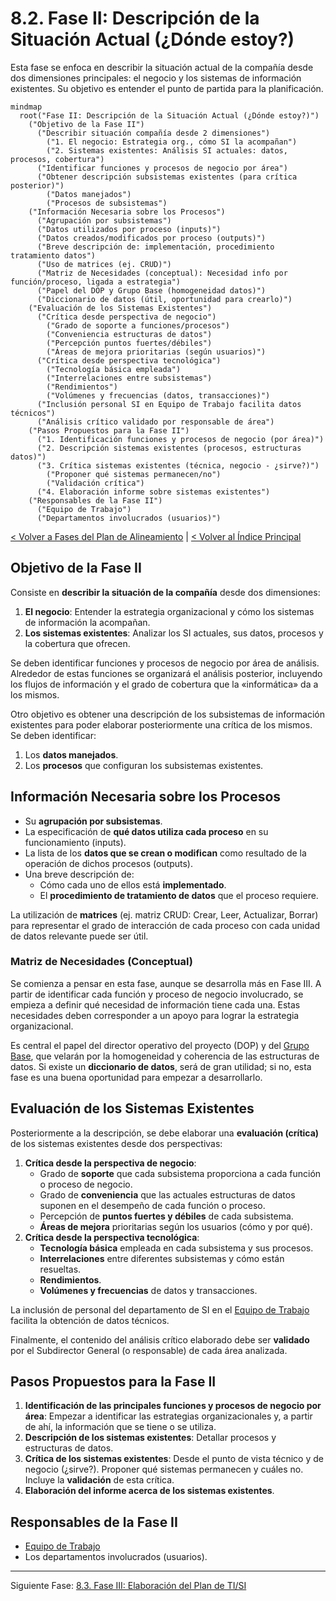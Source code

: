 # 8.2. Fase II: Descripción de la Situación Actual (¿Dónde estoy?)

Esta fase se enfoca en describir la situación actual de la compañía desde dos dimensiones principales: el negocio y los sistemas de información existentes. Su objetivo es entender el punto de partida para la planificación.

```mermaid
mindmap
  root("Fase II: Descripción de la Situación Actual (¿Dónde estoy?)")
    ("Objetivo de la Fase II")
      ("Describir situación compañía desde 2 dimensiones")
        ("1. El negocio: Estrategia org., cómo SI la acompañan")
        ("2. Sistemas existentes: Análisis SI actuales: datos, procesos, cobertura")
      ("Identificar funciones y procesos de negocio por área")
      ("Obtener descripción subsistemas existentes (para crítica posterior)")
        ("Datos manejados")
        ("Procesos de subsistemas")
    ("Información Necesaria sobre los Procesos")
      ("Agrupación por subsistemas")
      ("Datos utilizados por proceso (inputs)")
      ("Datos creados/modificados por proceso (outputs)")
      ("Breve descripción de: implementación, procedimiento tratamiento datos")
      ("Uso de matrices (ej. CRUD)")
      ("Matriz de Necesidades (conceptual): Necesidad info por función/proceso, ligada a estrategia")
      ("Papel del DOP y Grupo Base (homogeneidad datos)")
      ("Diccionario de datos (útil, oportunidad para crearlo)")
    ("Evaluación de los Sistemas Existentes")
      ("Crítica desde perspectiva de negocio")
        ("Grado de soporte a funciones/procesos")
        ("Conveniencia estructuras de datos")
        ("Percepción puntos fuertes/débiles")
        ("Áreas de mejora prioritarias (según usuarios)")
      ("Crítica desde perspectiva tecnológica")
        ("Tecnología básica empleada")
        ("Interrelaciones entre subsistemas")
        ("Rendimientos")
        ("Volúmenes y frecuencias (datos, transacciones)")
      ("Inclusión personal SI en Equipo de Trabajo facilita datos técnicos")
      ("Análisis crítico validado por responsable de área")
    ("Pasos Propuestos para la Fase II")
      ("1. Identificación funciones y procesos de negocio (por área)")
      ("2. Descripción sistemas existentes (procesos, estructuras datos)")
      ("3. Crítica sistemas existentes (técnica, negocio - ¿sirve?)")
        ("Proponer qué sistemas permanecen/no")
        ("Validación crítica")
      ("4. Elaboración informe sobre sistemas existentes")
    ("Responsables de la Fase II")
      ("Equipo de Trabajo")
      ("Departamentos involucrados (usuarios)")
```

[< Volver a Fases del Plan de Alineamiento](./08_Fases_Plan_Alineamiento.md) | [< Volver al Índice Principal](./00_Indice_SI_TI.md)

## Objetivo de la Fase II

Consiste en **describir la situación de la compañía** desde dos dimensiones:
1.  **El negocio**: Entender la estrategia organizacional y cómo los sistemas de información la acompañan.
2.  **Los sistemas existentes**: Analizar los SI actuales, sus datos, procesos y la cobertura que ofrecen.

Se deben identificar funciones y procesos de negocio por área de análisis. Alrededor de estas funciones se organizará el análisis posterior, incluyendo los flujos de información y el grado de cobertura que la «informática» da a los mismos.

Otro objetivo es obtener una descripción de los subsistemas de información existentes para poder elaborar posteriormente una crítica de los mismos. Se deben identificar:
1.  Los **datos manejados**.
2.  Los **procesos** que configuran los subsistemas existentes.

## Información Necesaria sobre los Procesos

*   Su **agrupación por subsistemas**.
*   La especificación de **qué datos utiliza cada proceso** en su funcionamiento (inputs).
*   La lista de los **datos que se crean o modifican** como resultado de la operación de dichos procesos (outputs).
*   Una breve descripción de:
    *   Cómo cada uno de ellos está **implementado**.
    *   El **procedimiento de tratamiento de datos** que el proceso requiere.

La utilización de **matrices** (ej. matriz CRUD: Crear, Leer, Actualizar, Borrar) para representar el grado de interacción de cada proceso con cada unidad de datos relevante puede ser útil.

### Matriz de Necesidades (Conceptual)
Se comienza a pensar en esta fase, aunque se desarrolla más en Fase III.
A partir de identificar cada función y proceso de negocio involucrado, se empieza a definir qué necesidad de información tiene cada una. Estas necesidades deben corresponder a un apoyo para lograr la estrategia organizacional.

Es central el papel del director operativo del proyecto (DOP) y del [Grupo Base](./07_Grupos_Trabajo_Planificacion.md#3-grupo-base), que velarán por la homogeneidad y coherencia de las estructuras de datos. Si existe un **diccionario de datos**, será de gran utilidad; si no, esta fase es una buena oportunidad para empezar a desarrollarlo.

## Evaluación de los Sistemas Existentes

Posteriormente a la descripción, se debe elaborar una **evaluación (crítica)** de los sistemas existentes desde dos perspectivas:

1.  **Crítica desde la perspectiva de negocio**:
    *   Grado de **soporte** que cada subsistema proporciona a cada función o proceso de negocio.
    *   Grado de **conveniencia** que las actuales estructuras de datos suponen en el desempeño de cada función o proceso.
    *   Percepción de **puntos fuertes y débiles** de cada subsistema.
    *   **Áreas de mejora** prioritarias según los usuarios (cómo y por qué).
2.  **Crítica desde la perspectiva tecnológica**:
    *   **Tecnología básica** empleada en cada subsistema y sus procesos.
    *   **Interrelaciones** entre diferentes subsistemas y cómo están resueltas.
    *   **Rendimientos**.
    *   **Volúmenes y frecuencias** de datos y transacciones.

La inclusión de personal del departamento de SI en el [Equipo de Trabajo](./07_Grupos_Trabajo_Planificacion.md#2-equipo-de-trabajo) facilita la obtención de datos técnicos.

Finalmente, el contenido del análisis crítico elaborado debe ser **validado** por el Subdirector General (o responsable) de cada área analizada.

## Pasos Propuestos para la Fase II

1.  **Identificación de las principales funciones y procesos de negocio por área**: Empezar a identificar las estrategias organizacionales y, a partir de ahí, la información que se tiene o se utiliza.
2.  **Descripción de los sistemas existentes**: Detallar procesos y estructuras de datos.
3.  **Crítica de los sistemas existentes**: Desde el punto de vista técnico y de negocio (¿sirve?). Proponer qué sistemas permanecen y cuáles no. Incluye la **validación** de esta crítica.
4.  **Elaboración del informe acerca de los sistemas existentes**.

## Responsables de la Fase II

*   [Equipo de Trabajo](./07_Grupos_Trabajo_Planificacion.md#2-equipo-de-trabajo)
*   Los departamentos involucrados (usuarios).

---

Siguiente Fase: [8.3. Fase III: Elaboración del Plan de TI/SI](./08c_Fase_III_Elaboracion_Plan.md) 
